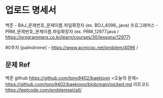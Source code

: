 # 업로드 명세서
백준 - BAJ_문제번호_문제이름.파일확장자 
    (ex. BOJ_4096_.java)
프로그래머스 - PRM_문제번호_문제이름.파일확장자 
    (ex. PRM_12977.java / https://programmers.co.kr/learn/courses/30/lessons/12977)


#0주차
[palindrome] - https://www.acmicpc.net/problem/4096 / 

## 문제 Ref
백준 github https://github.com/tony9402/baekjoon
<오늘의 문제> https://github.com/tony9402/baekjoon/blob/main/picked.md
리트코드 https://leetcode.com/problemset/all/
